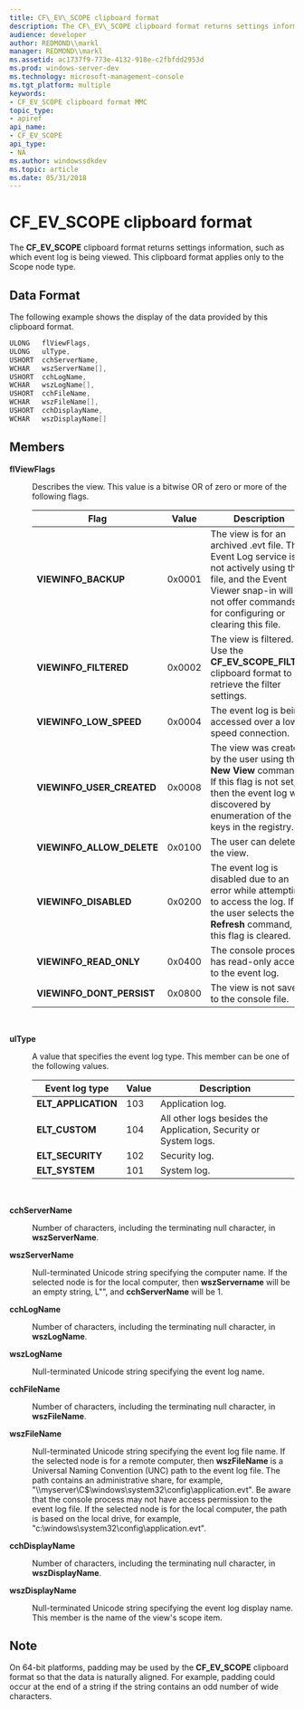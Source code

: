 ```yaml
---
title: CF\_EV\_SCOPE clipboard format
description: The CF\_EV\_SCOPE clipboard format returns settings information, such as which event log is being viewed. This clipboard format applies only to the Scope node type.
audience: developer
author: REDMOND\\markl
manager: REDMOND\\markl
ms.assetid: ac1737f9-773e-4132-918e-c2fbfdd2953d
ms.prod: windows-server-dev
ms.technology: microsoft-management-console
ms.tgt_platform: multiple
keywords:
- CF_EV_SCOPE clipboard format MMC
topic_type:
- apiref
api_name:
- CF_EV_SCOPE
api_type:
- NA
ms.author: windowssdkdev
ms.topic: article
ms.date: 05/31/2018
---
```


# CF\_EV\_SCOPE clipboard format

The **CF\_EV\_SCOPE** clipboard format returns settings information, such as which event log is being viewed. This clipboard format applies only to the Scope node type.

## Data Format

The following example shows the display of the data provided by this clipboard format.


```C++
ULONG   flViewFlags,
ULONG   ulType,
USHORT  cchServerName,
WCHAR   wszServerName[],
USHORT  cchLogName,
WCHAR   wszLogName[],
USHORT  cchFileName,
WCHAR   wszFileName[],
USHORT  cchDisplayName,
WCHAR   wszDisplayName[]
```



## Members

<dl> <dt>

<span id="flViewFlags"></span><span id="flviewflags"></span><span id="FLVIEWFLAGS"></span>**flViewFlags**
</dt> <dd>

Describes the view. This value is a bitwise OR of zero or more of the following flags.



| Flag                        | Value  | Description                                                                                                                                                                               |
|-----------------------------|--------|-------------------------------------------------------------------------------------------------------------------------------------------------------------------------------------------|
| **VIEWINFO\_BACKUP**        | 0x0001 | The view is for an archived .evt file. The Event Log service is not actively using this file, and the Event Viewer snap-in will not offer commands for configuring or clearing this file. |
| **VIEWINFO\_FILTERED**      | 0x0002 | The view is filtered. Use the **CF\_EV\_SCOPE\_FILTER** clipboard format to retrieve the filter settings.                                                                                 |
| **VIEWINFO\_LOW\_SPEED**    | 0x0004 | The event log is being accessed over a low-speed connection.                                                                                                                              |
| **VIEWINFO\_USER\_CREATED** | 0x0008 | The view was created by the user using the **New View** command. If this flag is not set, then the event log was discovered by enumeration of the log keys in the registry.               |
| **VIEWINFO\_ALLOW\_DELETE** | 0x0100 | The user can delete the view.                                                                                                                                                             |
| **VIEWINFO\_DISABLED**      | 0x0200 | The event log is disabled due to an error while attempting to access the log. If the user selects the **Refresh** command, this flag is cleared.                                          |
| **VIEWINFO\_READ\_ONLY**    | 0x0400 | The console process has read-only access to the event log.                                                                                                                                |
| **VIEWINFO\_DONT\_PERSIST** | 0x0800 | The view is not saved to the console file.                                                                                                                                                |



 

</dd> <dt>

<span id="ulType"></span><span id="ultype"></span><span id="ULTYPE"></span>**ulType**
</dt> <dd>

A value that specifies the event log type. This member can be one of the following values.



| Event log type       | Value | Description                                                      |
|----------------------|-------|------------------------------------------------------------------|
| **ELT\_APPLICATION** | 103   | Application log.                                                 |
| **ELT\_CUSTOM**      | 104   | All other logs besides the Application, Security or System logs. |
| **ELT\_SECURITY**    | 102   | Security log.                                                    |
| **ELT\_SYSTEM**      | 101   | System log.                                                      |



 

</dd> <dt>

<span id="cchServerName"></span><span id="cchservername"></span><span id="CCHSERVERNAME"></span>**cchServerName**
</dt> <dd>

Number of characters, including the terminating null character, in **wszServerName**.

</dd> <dt>

<span id="wszServerName"></span><span id="wszservername"></span><span id="WSZSERVERNAME"></span>**wszServerName**
</dt> <dd>

Null-terminated Unicode string specifying the computer name. If the selected node is for the local computer, then **wszServername** will be an empty string, L"", and **cchServerName** will be 1.

</dd> <dt>

<span id="cchLogName"></span><span id="cchlogname"></span><span id="CCHLOGNAME"></span>**cchLogName**
</dt> <dd>

Number of characters, including the terminating null character, in **wszLogName**.

</dd> <dt>

<span id="wszLogName"></span><span id="wszlogname"></span><span id="WSZLOGNAME"></span>**wszLogName**
</dt> <dd>

Null-terminated Unicode string specifying the event log name.

</dd> <dt>

<span id="cchFileName"></span><span id="cchfilename"></span><span id="CCHFILENAME"></span>**cchFileName**
</dt> <dd>

Number of characters, including the terminating null character, in **wszFileName**.

</dd> <dt>

<span id="wszFileName"></span><span id="wszfilename"></span><span id="WSZFILENAME"></span>**wszFileName**
</dt> <dd>

Null-terminated Unicode string specifying the event log file name. If the selected node is for a remote computer, then **wszFileName** is a Universal Naming Convention (UNC) path to the event log file. The path contains an administrative share, for example, "\\\\myserver\\C$\\windows\\system32\\config\\application.evt". Be aware that the console process may not have access permission to the event log file. If the selected node is for the local computer, the path is based on the local drive, for example, "c:\\windows\\system32\\config\\application.evt".

</dd> <dt>

<span id="cchDisplayName"></span><span id="cchdisplayname"></span><span id="CCHDISPLAYNAME"></span>**cchDisplayName**
</dt> <dd>

Number of characters, including the terminating null character, in **wszDisplayName**.

</dd> <dt>

<span id="wszDisplayName"></span><span id="wszdisplayname"></span><span id="WSZDISPLAYNAME"></span>**wszDisplayName**
</dt> <dd>

Null-terminated Unicode string specifying the event log display name. This member is the name of the view's scope item.

</dd> </dl>

## Note

On 64-bit platforms, padding may be used by the **CF\_EV\_SCOPE** clipboard format so that the data is naturally aligned. For example, padding could occur at the end of a string if the string contains an odd number of wide characters.

 

 




